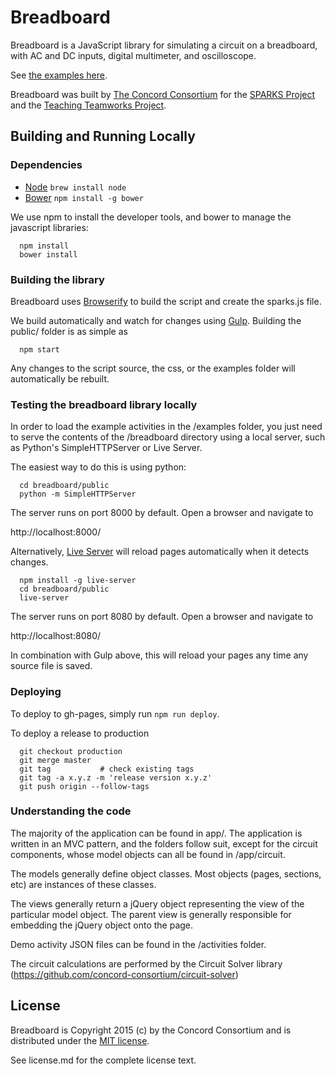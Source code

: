 # Breadboard

Breadboard is a JavaScript library for simulating a circuit on a breadboard, with AC and DC inputs, digital
multimeter, and oscilloscope.

See [the examples here](http://concord-consortium.github.io/breadboard/).

Breadboard was built by [The Concord Consortium](http://concord.org/) for the
[SPARKS Project](http://concord.org/sparks/virtual-electronics/) and the
[Teaching Teamworks Project](http://concord.org/projects/teaching-teamwork).

## Building and Running Locally

### Dependencies

* [Node](http://nodejs.org/) `brew install node`
* [Bower](http://bower.io/) `npm install -g bower`

We use npm to install the developer tools, and bower to manage the javascript libraries:

```
  npm install
  bower install
```

### Building the library

Breadboard uses [Browserify](http://browserify.org/) to build the script and create the sparks.js file.

We build automatically and watch for changes using [Gulp](http://gulpjs.com/). Building the public/ folder is as simple as

```
  npm start
```

Any changes to the script source, the css, or the examples folder will automatically be rebuilt.

### Testing the breadboard library locally

In order to load the example activities in the /examples folder, you just need to serve the contents of the /breadboard directory using a local server, such as Python's SimpleHTTPServer or Live Server.

The easiest way to do this is using python:

```
  cd breadboard/public
  python -m SimpleHTTPServer
```

The server runs on port 8000 by default. Open a browser and navigate to

http://localhost:8000/

Alternatively, [Live Server](https://www.npmjs.com/package/live-server) will reload pages automatically when it detects changes.

```
  npm install -g live-server
  cd breadboard/public
  live-server
```

The server runs on port 8080 by default. Open a browser and navigate to

http://localhost:8080/

In combination with Gulp above, this will reload your pages any time any source file is saved.

### Deploying

To deploy to gh-pages, simply run `npm run deploy`.

To deploy a release to production

```
  git checkout production
  git merge master
  git tag           # check existing tags
  git tag -a x.y.z -m 'release version x.y.z'
  git push origin --follow-tags
```


### Understanding the code

The majority of the application can be found in app/. The application is written in an MVC pattern, and the folders follow suit, except for the circuit components, whose model objects can all be found in /app/circuit.

The models generally define object classes. Most objects (pages, sections, etc) are instances of these classes.

The views generally return a jQuery object representing the view of the particular model object. The parent view is generally responsible for embedding the jQuery object onto the page.

Demo activity JSON files can be found in the /activities folder.

The circuit calculations are performed by the Circuit Solver library (https://github.com/concord-consortium/circuit-solver)

## License

Breadboard is Copyright 2015 (c) by the Concord Consortium and is distributed under the [MIT license](http://www.opensource.org/licenses/MIT).

See license.md for the complete license text.
